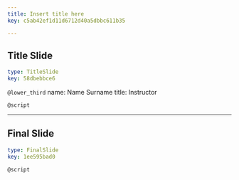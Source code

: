 ```yaml
---
title: Insert title here
key: c5ab42ef1d11d6712d40a5dbbc611b35

---
```

## Title Slide

```yaml
type: TitleSlide
key: 58dbebbce6
```





`@lower_third`
name: Name Surname
title: Instructor

`@script`




---
## Final Slide

```yaml
type: FinalSlide
key: 1ee595bad0
```






`@script`



